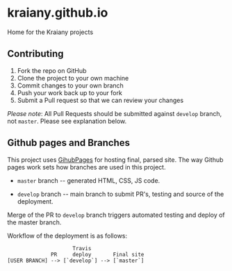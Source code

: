 # kraiany.github.io
Home for the Kraiany projects



## Contributing

1. Fork the repo on GitHub
2. Clone the project to your own machine
3. Commit changes to your own branch
4. Push your work back up to your fork
5. Submit a Pull request so that we can review your changes

*Please note*: All Pull Requests should be submitted against `develop`
branch, not `master`. Please see explanation below.

## Github pages and Branches

This project uses [GihubPages](https://pages.github.com/) for hosting
final, parsed site. The way Github pages work sets how branches are used
in this project.

- `master` branch -- generated HTML, CSS, JS code.

- `develop` branch -- main branch to submit PR's, testing and source of
the deployment.

Merge of the PR to `develop` branch triggers automated testing and
deploy of the master branch.

Workflow of the deployment is as follows:


```
                     Travis
              PR     deploy       Final site
[USER BRANCH] --> [`develop`] --> [`master`]


```
